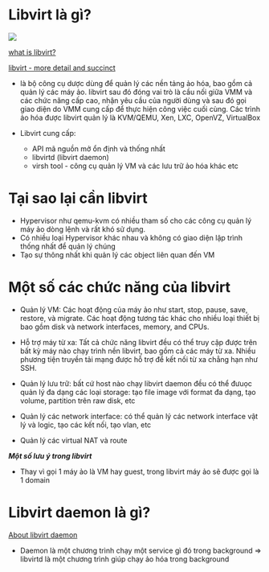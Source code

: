 # Libvirt là gì?

![](https://hhb584520.github.io/kvm_blog/files/virt_others/libvirt.png)

[what is libvirt?](https://wiki.archlinux.org/title/Libvirt)

[libvirt - more detail and succinct](https://www.sobyte.net/post/2022-05/libvirt/)

- là bộ công cụ dược dùng để quản lý các nền tảng ảo hóa, bao gồm cả quản lý các máy ảo. libvirt sau đó đóng vai trò là cầu nối giữa VMM và các chức năng cấp cao, nhận yêu cầu của người dùng và sau đó gọi giao diện do VMM cung cấp để thực hiện công việc cuối cùng. Các trình ảo hóa được libvirt quản lý là KVM/QEMU, Xen, LXC, OpenVZ, VirtualBox

- Libvirt cung cấp:
  - API mã nguồn mở ổn định và thống nhất
  - libvirtd (libvirt daemon)
  - virsh tool - công cụ quản lý VM và các lưu trữ ảo hóa khác
  etc

# Tại sao lại cần libvirt
- Hypervisor như qemu-kvm có nhiều tham số cho các công cụ quản lý máy ảo dòng lệnh và rất khó sử dụng.
- Có nhiều loại Hypervisor khác nhau và không có giao diện lập trình thống nhất để quản lý chúng
- Tạo sự thông nhất khi quản lý các object liên quan đến VM

# Một số các chức năng của libvirt
- Quản lý VM: Các hoạt động của máy ảo như start, stop, pause, save, restore, và migrate. Các hoạt động tương tác khác cho nhiều loại thiết bị bao gồm disk và network interfaces, memory, and CPUs.

- Hỗ trợ máy từ xa: Tất cả chức năng libvirt đều có thể truy cập được trên bất kỳ máy nào chạy trình nền libvirt, bao gồm cả các máy từ xa. Nhiều phương tiện truyền tải mạng được hỗ trợ để kết nối từ xa chẳng hạn như SSH.

- Quản lý lưu trữ: bất cứ host nào chạy libvirt daemon đều có thể đưuọc quản lý đa dạng các loại storage: tạo file image với format đa dạng, tạo volume, partition trên raw disk, etc

- Quản lý các network interface: có thể quản lý các network interface vật lý và logic, tạo các kết nối, tạo vlan, etc

- Quản lý các virtual NAT và route

_**Một số lưu ý trong libvirt**_
- Thay vì gọi 1 máy ảo là VM hay guest, trong libvirt máy ảo sẽ được gọi là 1 domain

# Libvirt daemon là gì?

[About libvirt daemon](https://libvirt.org/daemons.html#id2)

- Daemon là một chương trình chạy một service gì đó trong background => libvirtd là một chương trình giúp chạy ảo hóa trong background
